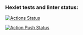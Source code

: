 ### Hexlet tests and linter status:
[![Actions Status](https://github.com/shephik/devops-for-programmers-project-74/actions/workflows/hexlet-check.yml/badge.svg)](https://github.com/shephik/devops-for-programmers-project-74/actions)



[![Action Push Status](https://github.com/shephik/devops-for-programmers-project-74/actions/workflows/push.yml/badge.svg)](https://github.com/shephik/devops-for-programmers-project-74/actions)
